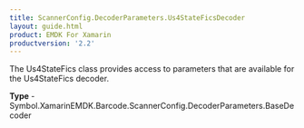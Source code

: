 ```yaml
---
title: ScannerConfig.DecoderParameters.Us4StateFicsDecoder
layout: guide.html
product: EMDK For Xamarin
productversion: '2.2'
---
```

The Us4StateFics class provides access to parameters that are available for the Us4StateFics decoder.

**Type** - Symbol.XamarinEMDK.Barcode.ScannerConfig.DecoderParameters.BaseDecoder







